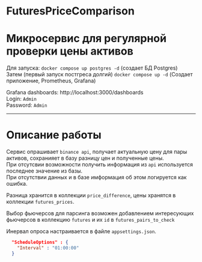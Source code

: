 # FuturesPriceComparison
# Микросервис для регулярной проверки цены активов

Для запуска:
`docker compose up postgres -d` (создает БД Postgres)  
Затем (первый запуск постгреса долгий)
`docker compose up -d` (Создает приложение, Prometheus, Grafana)  


Grafana dashboards: http://localhost:3000/dashboards  
Login: `Admin`  
Password: `Admin`

---

# Описание работы

Сервис опрашивает `binance api`, получает актуальную цену для пары активов, сохранияет в базу разницу цен и полученные цены.  
При отсутсвии возможности получить информация из `api` используется последнее значение из базы.  
При отсутствии данных и в базе имформация об этом логируется как ошибка.  

Разница хранится в коллекции `price_difference`, цены хранятся в коллекции `futures_prices`.  

Выбор фьючерсов для парсинга возможен добавлением интересующих фьючерсов в коллекцию `futures` и их `id` в `futures_pairs_to_check`  

Инервал опроса настраивается в файле `appsettings.json`.

``` json
  "ScheduleOptions" : {
    "Interval" : "01:00:00"
  }
```
